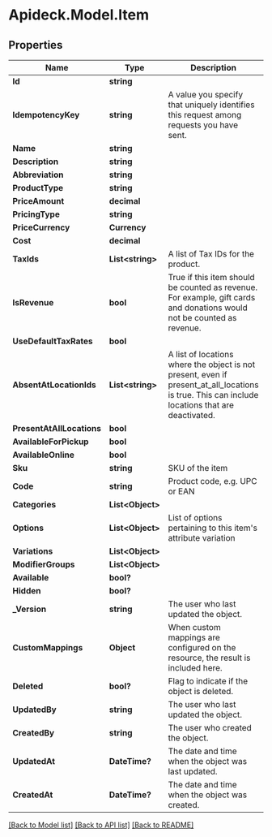 # Apideck.Model.Item

## Properties

Name | Type | Description | Notes
------------ | ------------- | ------------- | -------------
**Id** | **string** |  | [optional] 
**IdempotencyKey** | **string** | A value you specify that uniquely identifies this request among requests you have sent. | [optional] 
**Name** | **string** |  | 
**Description** | **string** |  | [optional] 
**Abbreviation** | **string** |  | [optional] 
**ProductType** | **string** |  | [optional] 
**PriceAmount** | **decimal** |  | [optional] 
**PricingType** | **string** |  | [optional] 
**PriceCurrency** | **Currency** |  | [optional] 
**Cost** | **decimal** |  | [optional] 
**TaxIds** | **List&lt;string&gt;** | A list of Tax IDs for the product. | [optional] 
**IsRevenue** | **bool** | True if this item should be counted as revenue. For example, gift cards and donations would not be counted as revenue. | [optional] 
**UseDefaultTaxRates** | **bool** |  | [optional] 
**AbsentAtLocationIds** | **List&lt;string&gt;** | A list of locations where the object is not present, even if present_at_all_locations is true. This can include locations that are deactivated. | [optional] 
**PresentAtAllLocations** | **bool** |  | [optional] 
**AvailableForPickup** | **bool** |  | [optional] 
**AvailableOnline** | **bool** |  | [optional] 
**Sku** | **string** | SKU of the item | [optional] 
**Code** | **string** | Product code, e.g. UPC or EAN | [optional] 
**Categories** | **List&lt;Object&gt;** |  | [optional] 
**Options** | **List&lt;Object&gt;** | List of options pertaining to this item&#39;s attribute variation | [optional] 
**Variations** | **List&lt;Object&gt;** |  | [optional] 
**ModifierGroups** | **List&lt;Object&gt;** |  | [optional] 
**Available** | **bool?** |  | [optional] 
**Hidden** | **bool?** |  | [optional] 
**_Version** | **string** | The user who last updated the object. | [optional] [readonly] 
**CustomMappings** | **Object** | When custom mappings are configured on the resource, the result is included here. | [optional] [readonly] 
**Deleted** | **bool?** | Flag to indicate if the object is deleted. | [optional] 
**UpdatedBy** | **string** | The user who last updated the object. | [optional] [readonly] 
**CreatedBy** | **string** | The user who created the object. | [optional] [readonly] 
**UpdatedAt** | **DateTime?** | The date and time when the object was last updated. | [optional] [readonly] 
**CreatedAt** | **DateTime?** | The date and time when the object was created. | [optional] [readonly] 

[[Back to Model list]](../README.md#documentation-for-models) [[Back to API list]](../README.md#documentation-for-api-endpoints) [[Back to README]](../README.md)

